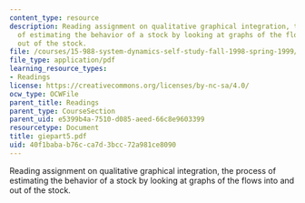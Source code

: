 ```yaml
---
content_type: resource
description: Reading assignment on qualitative graphical integration, the process
  of estimating the behavior of a stock by looking at graphs of the flows into and
  out of the stock.
file: /courses/15-988-system-dynamics-self-study-fall-1998-spring-1999/40f1babab76cca7d3bcc72a981ce8090_giepart5.pdf
file_type: application/pdf
learning_resource_types:
- Readings
license: https://creativecommons.org/licenses/by-nc-sa/4.0/
ocw_type: OCWFile
parent_title: Readings
parent_type: CourseSection
parent_uid: e5399b4a-7510-d085-aeed-66c8e9603399
resourcetype: Document
title: giepart5.pdf
uid: 40f1baba-b76c-ca7d-3bcc-72a981ce8090
---
```

Reading assignment on qualitative graphical integration, the process of estimating the behavior of a stock by looking at graphs of the flows into and out of the stock.